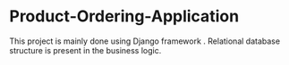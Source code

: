 # Product-Ordering-Application
This project is mainly done using Django framework . Relational database structure is present in the business logic.
